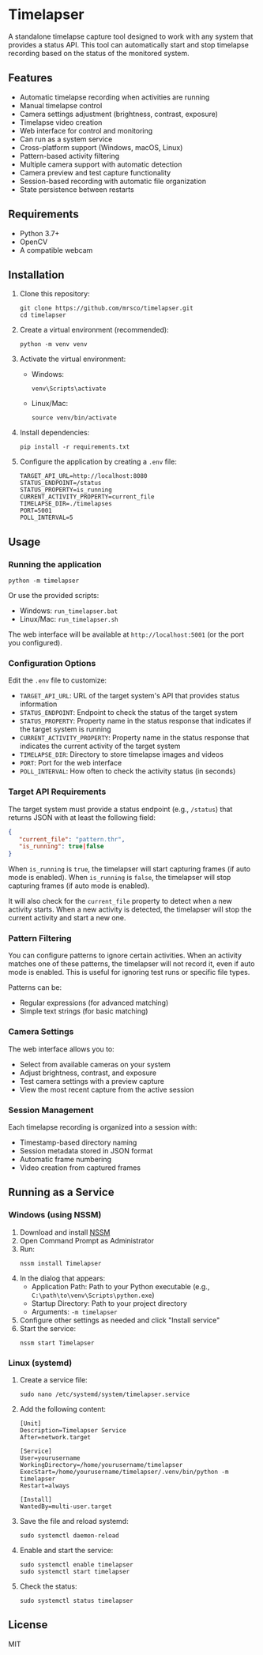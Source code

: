 # Timelapser

A standalone timelapse capture tool designed to work with any system that provides a status API. This tool can automatically start and stop timelapse recording based on the status of the monitored system.

## Features

- Automatic timelapse recording when activities are running
- Manual timelapse control
- Camera settings adjustment (brightness, contrast, exposure)
- Timelapse video creation
- Web interface for control and monitoring
- Can run as a system service
- Cross-platform support (Windows, macOS, Linux)
- Pattern-based activity filtering
- Multiple camera support with automatic detection
- Camera preview and test capture functionality
- Session-based recording with automatic file organization
- State persistence between restarts

## Requirements

- Python 3.7+
- OpenCV
- A compatible webcam

## Installation

1. Clone this repository:
   ```
   git clone https://github.com/mrsco/timelapser.git
   cd timelapser
   ```

2. Create a virtual environment (recommended):
   ```
   python -m venv venv
   ```

3. Activate the virtual environment:
   - Windows:
     ```
     venv\Scripts\activate
     ```
   - Linux/Mac:
     ```
     source venv/bin/activate
     ```

4. Install dependencies:
   ```
   pip install -r requirements.txt
   ```

5. Configure the application by creating a `.env` file:
   ```
   TARGET_API_URL=http://localhost:8080
   STATUS_ENDPOINT=/status
   STATUS_PROPERTY=is_running
   CURRENT_ACTIVITY_PROPERTY=current_file
   TIMELAPSE_DIR=./timelapses
   PORT=5001
   POLL_INTERVAL=5 
   ```

## Usage

### Running the application

```
python -m timelapser
```

Or use the provided scripts:
- Windows: `run_timelapser.bat`
- Linux/Mac: `run_timelapser.sh`

The web interface will be available at `http://localhost:5001` (or the port you configured).

### Configuration Options

Edit the `.env` file to customize:

- `TARGET_API_URL`: URL of the target system's API that provides status information
- `STATUS_ENDPOINT`: Endpoint to check the status of the target system
- `STATUS_PROPERTY`: Property name in the status response that indicates if the target system is running
- `CURRENT_ACTIVITY_PROPERTY`: Property name in the status response that indicates the current activity of the target system
- `TIMELAPSE_DIR`: Directory to store timelapse images and videos
- `PORT`: Port for the web interface
- `POLL_INTERVAL`: How often to check the activity status (in seconds)

### Target API Requirements

The target system must provide a status endpoint (e.g., `/status`) that returns JSON with at least the following field:

```json
{
   "current_file": "pattern.thr",
   "is_running": true|false
}
```

When `is_running` is `true`, the timelapser will start capturing frames (if auto mode is enabled).
When `is_running` is `false`, the timelapser will stop capturing frames (if auto mode is enabled).

It will also check for the `current_file` property to detect when a new activity starts. 
When a new activity is detected, the timelapser will stop the current activity and start a new one.

### Pattern Filtering

You can configure patterns to ignore certain activities. When an activity matches one of these patterns, the timelapser will not record it, even if auto mode is enabled. This is useful for ignoring test runs or specific file types.

Patterns can be:
- Regular expressions (for advanced matching)
- Simple text strings (for basic matching)

### Camera Settings

The web interface allows you to:
- Select from available cameras on your system
- Adjust brightness, contrast, and exposure
- Test camera settings with a preview capture
- View the most recent capture from the active session

### Session Management

Each timelapse recording is organized into a session with:
- Timestamp-based directory naming
- Session metadata stored in JSON format
- Automatic frame numbering
- Video creation from captured frames

## Running as a Service

### Windows (using NSSM)

1. Download and install [NSSM](https://nssm.cc/)
2. Open Command Prompt as Administrator
3. Run:
   ```
   nssm install Timelapser
   ```
4. In the dialog that appears:
   - Application Path: Path to your Python executable (e.g., `C:\path\to\venv\Scripts\python.exe`)
   - Startup Directory: Path to your project directory
   - Arguments: `-m timelapser`
5. Configure other settings as needed and click "Install service"
6. Start the service:
   ```
   nssm start Timelapser
   ```

### Linux (systemd)

1. Create a service file:
   ```
   sudo nano /etc/systemd/system/timelapser.service
   ```

2. Add the following content:
   ```
   [Unit]
   Description=Timelapser Service
   After=network.target

   [Service]
   User=yourusername
   WorkingDirectory=/home/yourusername/timelapser
   ExecStart=/home/yourusername/timelapser/.venv/bin/python -m timelapser
   Restart=always

   [Install]
   WantedBy=multi-user.target
   ```

3. Save the file and reload systemd:
   ```
   sudo systemctl daemon-reload
   ```

4. Enable and start the service:
   ```
   sudo systemctl enable timelapser
   sudo systemctl start timelapser
   ```

5. Check the status:
   ```
   sudo systemctl status timelapser
   ```

## License

MIT 